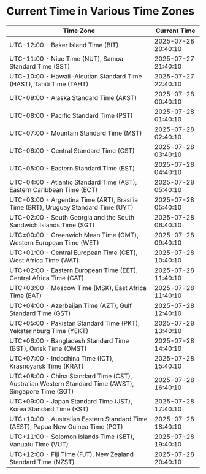 # Current Time in Various Time Zones

| Time Zone | Current Time |
|-----------|--------------|
| UTC-12:00 - Baker Island Time (BIT) | 2025-07-28 20:40:10 |
| UTC-11:00 - Niue Time (NUT), Samoa Standard Time (SST) | 2025-07-27 21:40:10 |
| UTC-10:00 - Hawaii-Aleutian Standard Time (HAST), Tahiti Time (TAHT) | 2025-07-27 22:40:10 |
| UTC-09:00 - Alaska Standard Time (AKST) | 2025-07-28 00:40:10 |
| UTC-08:00 - Pacific Standard Time (PST) | 2025-07-28 01:40:10 |
| UTC-07:00 - Mountain Standard Time (MST) | 2025-07-28 02:40:10 |
| UTC-06:00 - Central Standard Time (CST) | 2025-07-28 03:40:10 |
| UTC-05:00 - Eastern Standard Time (EST) | 2025-07-28 04:40:10 |
| UTC-04:00 - Atlantic Standard Time (AST), Eastern Caribbean Time (ECT) | 2025-07-28 05:40:10 |
| UTC-03:00 - Argentina Time (ART), Brasília Time (BRT), Uruguay Standard Time (UYT) | 2025-07-28 05:40:10 |
| UTC-02:00 - South Georgia and the South Sandwich Islands Time (SGT) | 2025-07-28 06:40:10 |
| UTC±00:00 - Greenwich Mean Time (GMT), Western European Time (WET) | 2025-07-28 09:40:10 |
| UTC+01:00 - Central European Time (CET), West Africa Time (WAT) | 2025-07-28 10:40:10 |
| UTC+02:00 - Eastern European Time (EET), Central Africa Time (CAT) | 2025-07-28 11:40:10 |
| UTC+03:00 - Moscow Time (MSK), East Africa Time (EAT) | 2025-07-28 11:40:10 |
| UTC+04:00 - Azerbaijan Time (AZT), Gulf Standard Time (GST) | 2025-07-28 12:40:10 |
| UTC+05:00 - Pakistan Standard Time (PKT), Yekaterinburg Time (YEKT) | 2025-07-28 13:40:10 |
| UTC+06:00 - Bangladesh Standard Time (BST), Omsk Time (OMST) | 2025-07-28 14:40:10 |
| UTC+07:00 - Indochina Time (ICT), Krasnoyarsk Time (KRAT) | 2025-07-28 15:40:10 |
| UTC+08:00 - China Standard Time (CST), Australian Western Standard Time (AWST), Singapore Time (SGT) | 2025-07-28 16:40:10 |
| UTC+09:00 - Japan Standard Time (JST), Korea Standard Time (KST) | 2025-07-28 17:40:10 |
| UTC+10:00 - Australian Eastern Standard Time (AEST), Papua New Guinea Time (PGT) | 2025-07-28 18:40:10 |
| UTC+11:00 - Solomon Islands Time (SBT), Vanuatu Time (VUT) | 2025-07-28 19:40:10 |
| UTC+12:00 - Fiji Time (FJT), New Zealand Standard Time (NZST) | 2025-07-28 20:40:10 |
